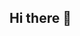 ## Hi there 👋

<!--
💡 Passionate about Information and Management, research, and leveraging code automation to streamline work and enhance productivity.
📚 Research Interests: Digital transformation, intelligent IT services, generative AI integration, and business model optimization.
💻 Coding for: Automating academic tasks, data analysis, and building innovative tools for education and research.
🌟 Published AJG 4-star papers on digital transformation and organizational agility.
🌏 Open to collaboration on research, automation projects, and innovative ideas!
-->
